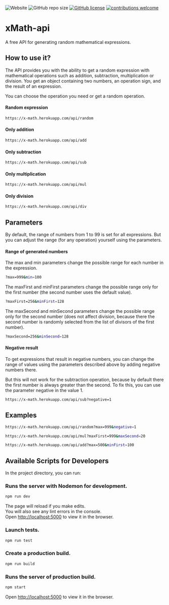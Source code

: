 ![Website](https://img.shields.io/website?down_color=green&down_message=xMath%20API&up_color=blue&up_message=xMath%20API&url=https%3A%2F%2Fx-math.herokuapp.com%2F)
![GitHub repo size](https://img.shields.io/github/repo-size/cheatsnake/xMath-api)
[![GitHub license](https://img.shields.io/badge/license-MIT-blue.svg)](https://github.com/cheatsnake/xMath-api/blob/master/LICENSE)
[![contributions welcome](https://img.shields.io/badge/contributions-welcome-brightgreen.svg?style=flat)](https://github.com/cheatsnake/xMath-api/issues)

# xMath-api
A free API for generating random mathematical expressions.

## How to use it?
The API provides you with the ability to get a random expression with mathematical operations such as addition, subtraction, multiplication or division. You get an object containing two numbers, an operation sign, and the result of an expression.

You can choose the operation you need or get a random operation.

#### Random expression 
```sh
https://x-math.herokuapp.com/api/random
```

#### Only addition 
```sh
https://x-math.herokuapp.com/api/add
```

#### Only subtraction
```sh
https://x-math.herokuapp.com/api/sub
```

#### Only multiplication
```sh
https://x-math.herokuapp.com/api/mul
```

#### Only division
```sh
https://x-math.herokuapp.com/api/div
```

## Parameters
By default, the range of numbers from 1 to 99 is set for all expressions. But you can adjust the range (for any operation) yourself using the parameters.

#### Range of generated numbers
The max and min parameters change the possible range for each number in the expression.
```sh
?max=999&min=100
```

The maxFirst and minFirst parameters change the possible range only for the first number (the second number uses the default value).
```sh
?maxFirst=256&minFirst=128
```

The maxSecond and minSecond parameters change the possible range only for the second number (does not affect division, because there the second number is randomly selected from the list of divisors of the first number).
```sh
?maxSecond=256&minSecond=128
```

#### Negative result
To get expressions that result in negative numbers, you can change the range of values using the parameters described above by adding negative numbers there.

But this will not work for the subtraction operation, because by default there the first number is always greater than the second. To fix this, you can use the parameter negative in the value 1.
```sh
https://x-math.herokuapp.com/api/sub?negative=1
```

## Examples

```sh
https://x-math.herokuapp.com/api/random?max=999&negative=1
```

```sh
https://x-math.herokuapp.com/api/mul?maxFirst=999&maxSecond=20
```

```sh
https://x-math.herokuapp.com/api/add?max=500&minFirst=100
```

## Available Scripts for Developers

In the project directory, you can run:

### Runs the server with Nodemon for development.
```sh
npm run dev
```
The page will reload if you make edits.\
You will also see any lint errors in the console.\
Open [http://localhost:5000](http://localhost:5000) to view it in the browser.

### Launch tests.
```sh
npm run test
```

### Create a production build.
```sh
npm run build
```

### Runs the server of production build.
```sh
npm start
```
Open [http://localhost:5000](http://localhost:5000) to view it in the browser.

